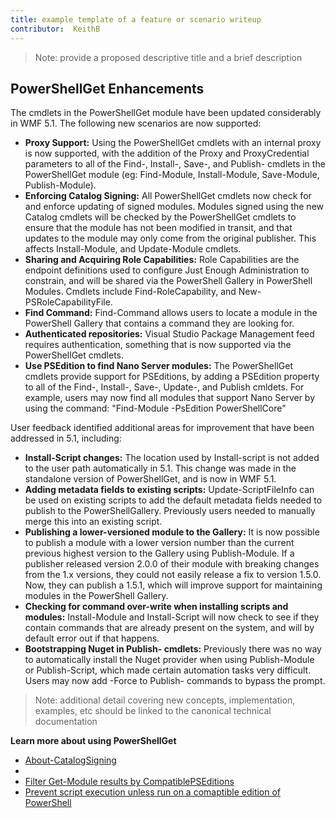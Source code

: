 ---title: example template of a feature or scenario writeupcontributor:  KeithB--->Note: provide a proposed descriptive title and a brief description## PowerShellGet Enhancements ##The cmdlets in the PowerShellGet module have been updated considerably in WMF 5.1. The following new scenarios are now supported:- **Proxy Support:** Using the PowerShellGet cmdlets with an internal proxy is now supported, with the addition of the Proxy and ProxyCredential parameters to all of the Find-, Install-, Save-, and Publish- cmdlets in the PowerShellGet module (eg: Find-Module, Install-Module, Save-Module, Publish-Module). - **Enforcing Catalog Signing:** All PowerShellGet cmdlets now check for and enforce updating of signed modules. Modules signed using the new Catalog cmdlets will be checked by the PowerShellGet cmdlets to ensure that the module has not been modified in transit, and that updates to the module may only come from the original publisher. This affects Install-Module, and Update-Module cmdlets. - **Sharing and Acquiring Role Capabilities:** Role Capabilities are the endpoint definitions used to configure Just Enough Administration to constrain, and will be shared via the PowerShell Gallery in PowerShell Modules. Cmdlets include Find-RoleCapability, and New-PSRoleCapabilityFile. - **Find Command:** Find-Command allows users to locate a module in the PowerShell Gallery that contains a command they are looking for. - **Authenticated repositories:** Visual Studio Package Management feed requires authentication, something that is now supported via the PowerShellGet cmdlets.- **Use PSEdition to find Nano Server modules:** The PowerShellGet cmdlets provide support for PSEditions, by adding a PSEdition property to all of the Find-, Install-, Save-, Update-, and Publish cmldets. For example, users may now find all modules that support Nano Server by using the command: "Find-Module -PsEdition PowerShellCore"User feedback identified additional areas for improvement that have been addressed in 5.1, including:- **Install-Script changes:** The location used by Install-script is not added to the user path automatically in 5.1. This change was made in the standalone version of PowerShellGet, and is now in WMF 5.1.- **Adding metadata fields to existing scripts:** Update-ScriptFileInfo can be used on existing scripts to add the default metadata fields needed to publish to the PowerShellGallery. Previously users needed to manually merge this into an existing script.- **Publishing a lower-versioned module to the Gallery:** It is now possible to publish a module with a lower version number than the current previous highest version to the Gallery using Publish-Module. If a publisher  released version 2.0.0 of their module with breaking changes from the 1.x versions, they could not easily release a fix to version 1.5.0. Now, they can publish a 1.5.1, which will improve support for maintaining modules in the PowerShell Gallery. - **Checking for command over-write when installing scripts and modules:** Install-Module and Install-Script will now check to see if they contain commands that are already present on the system, and will by default error out if that happens. - **Bootstrapping Nuget in Publish- cmdlets:** Previously there was no way to automatically install the Nuget provider when using Publish-Module or Publish-Script, which made certain automation tasks very difficult. Users may now add -Force to Publish- commands to bypass the prompt. >Note: additional detail covering new concepts, implementation, examples, etc should be linked to the canonical technical documentation**Learn more about using PowerShellGet**- [About-CatalogSigning]()- []()- [Filter Get-Module results by CompatiblePSEditions]()- [Prevent script execution unless run on a comaptible edition of PowerShell]()